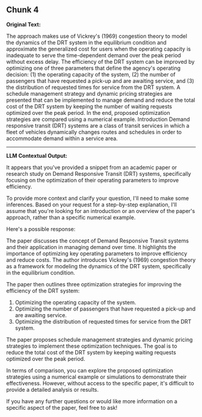 ## Chunk 4

**Original Text:**

The approach makes use of Vickrey's (1969) congestion theory to model the dynamics of the DRT system in the equilibrium condition and approximate the generalized cost for users when the operating capacity is inadequate to serve the time-dependent demand over the peak period without excess delay. The efficiency of the DRT system can be improved by optimizing one of three parameters that define the agency's operating decision: (1) the operating capacity of the system, (2) the number of passengers that have requested a pick-up and are awaiting service, and (3) the distribution of requested times for service from the DRT system. A schedule management strategy and dynamic pricing strategies are presented that can be implemented to manage demand and reduce the total cost of the DRT system by keeping the number of waiting requests optimized over the peak period. In the end, proposed optimization strategies are compared using a numerical example. Introduction
Demand responsive transit (DRT) systems are a class of transit services in which a fleet of vehicles dynamically changes routes and schedules in order to accommodate demand within a service area.

---

**LLM Contextual Output:**

It appears that you've provided a snippet from an academic paper or research study on Demand Responsive Transit (DRT) systems, specifically focusing on the optimization of their operating parameters to improve efficiency.

To provide more context and clarify your question, I'll need to make some inferences. Based on your request for a step-by-step explanation, I'll assume that you're looking for an introduction or an overview of the paper's approach, rather than a specific numerical example.

Here's a possible response:

The paper discusses the concept of Demand Responsive Transit systems and their application in managing demand over time. It highlights the importance of optimizing key operating parameters to improve efficiency and reduce costs. The author introduces Vickrey's (1969) congestion theory as a framework for modeling the dynamics of the DRT system, specifically in the equilibrium condition.

The paper then outlines three optimization strategies for improving the efficiency of the DRT system:

1. Optimizing the operating capacity of the system.
2. Optimizing the number of passengers that have requested a pick-up and are awaiting service.
3. Optimizing the distribution of requested times for service from the DRT system.

The paper proposes schedule management strategies and dynamic pricing strategies to implement these optimization techniques. The goal is to reduce the total cost of the DRT system by keeping waiting requests optimized over the peak period.

In terms of comparison, you can explore the proposed optimization strategies using a numerical example or simulations to demonstrate their effectiveness. However, without access to the specific paper, it's difficult to provide a detailed analysis or results.

If you have any further questions or would like more information on a specific aspect of the paper, feel free to ask!
